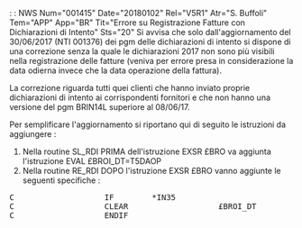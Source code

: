  :  : NWS Num="001415" Date="20180102" Rel="V5R1" Atr="S. Buffoli" Tem="APP" App="BR" Tit="Errore su Registrazione Fatture con Dichiarazioni di Intento" Sts="20"
Si avvisa che solo dall'aggiornamento del 30/06/2017 (NTI 001376) dei pgm delle dichiarazioni di intento si dispone di una correzione senza la quale le dichiarazioni 2017 non sono più visibili
nella registrazione delle fatture (veniva per errore presa in considerazione la data odierna invece
che la data operazione della fattura).

La correzione riguarda tutti quei clienti che hanno inviato proprie dichiarazioni di intento ai corrispondenti fornitori e che non hanno una versione del pgm BRIN14L superiore al 08/06/17.

Per semplificare l'aggiornamento si riportano qui di seguito le istruzioni da aggiungere : 
<ol>
<li>Nella routine SL_RDI PRIMA dell'istruzione EXSR £BRO va aggiunta l'istruzione EVAL £BROI_DT=T5DAOP</li>
<li>Nella routine RE_RDI DOPO l'istruzione EXSR £BRO vanno aggiunte le seguenti specifiche : </li> </ol>
<pre>
C                   IF        *IN35
C                   CLEAR                   £BROI_DT
C                   ENDIF
</pre>

